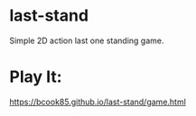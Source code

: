 # last-stand
Simple 2D action last one standing game.
# Play It:
https://bcook85.github.io/last-stand/game.html
